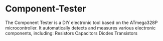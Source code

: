 # Component-Tester
The Component Tester is a DIY electronic tool based on the ATmega328P microcontroller. It automatically detects and measures various electronic components, including:  Resistors  Capacitors  Diodes  Transistors
